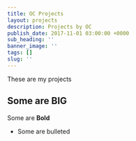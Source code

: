 ```yaml
---
title: OC Projects
layout: projects
description: Projects by OC
publish_date: 2017-11-01 03:00:00 +0000
sub_heading: ''
banner_image: ''
tags: []
slug: ''
---
```

These are my projects

## Some are **BIG**

Some are **Bold**

* Some are bulleted